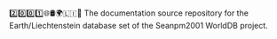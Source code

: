2️⃣️0️⃣️0️⃣️1️⃣️🌐️🛢️🌍️🇱🇮️📖️ The documentation source repository for the Earth/Liechtenstein database set of the Seanpm2001 WorldDB project. 

